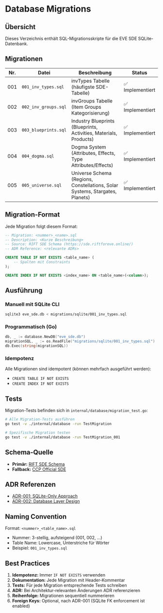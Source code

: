 # Database Migrations

## Übersicht

Dieses Verzeichnis enthält SQL-Migrationsskripte für die EVE SDE SQLite-Datenbank.

## Migrationen

| Nr. | Datei | Beschreibung | Status |
|-----|-------|--------------|--------|
| 001 | `001_inv_types.sql` | invTypes Tabelle (häufigste SDE-Tabelle) | ✅ Implementiert |
| 002 | `002_inv_groups.sql` | invGroups Tabelle (Item Groups Kategorisierung) | ✅ Implementiert |
| 003 | `003_blueprints.sql` | Industry Blueprints (Blueprints, Activities, Materials, Products) | ✅ Implementiert |
| 004 | `004_dogma.sql` | Dogma System (Attributes, Effects, Type Attributes/Effects) | ✅ Implementiert |
| 005 | `005_universe.sql` | Universe Schema (Regions, Constellations, Solar Systems, Stargates, Planets) | ✅ Implementiert |

## Migration-Format

Jede Migration folgt diesem Format:

```sql
-- Migration: <nummer>_<name>.sql
-- Description: <Kurze Beschreibung>
-- Source: RIFT SDE Schema (https://sde.riftforeve.online/)
-- ADR Reference: <relevante ADRs>

CREATE TABLE IF NOT EXISTS <table_name> (
    -- Spalten mit Constraints
);

CREATE INDEX IF NOT EXISTS <index_name> ON <table_name>(<column>);
```

## Ausführung

### Manuell mit SQLite CLI

```bash
sqlite3 eve_sde.db < migrations/sqlite/001_inv_types.sql
```

### Programmatisch (Go)

```go
db, _ := database.NewDB("eve_sde.db")
migrationSQL, _ := os.ReadFile("migrations/sqlite/001_inv_types.sql")
db.Exec(string(migrationSQL))
```

### Idempotenz

Alle Migrationen sind idempotent (können mehrfach ausgeführt werden):

- `CREATE TABLE IF NOT EXISTS`
- `CREATE INDEX IF NOT EXISTS`

## Tests

Migration-Tests befinden sich in `internal/database/migration_test.go`:

```bash
# Alle Migration-Tests ausführen
go test -v ./internal/database -run TestMigration

# Spezifische Migration testen
go test -v ./internal/database -run TestMigration_001
```

## Schema-Quelle

- **Primär:** [RIFT SDE Schema](https://sde.riftforeve.online/)
- **Fallback:** [CCP Official SDE](https://developers.eveonline.com/static-data)

## ADR Referenzen

- [ADR-001: SQLite-Only Approach](../../docs/adr/ADR-001-sqlite-only-approach.md)
- [ADR-002: Database Layer Design](../../docs/adr/ADR-002-database-layer-design.md)

## Naming Convention

Format: `<nummer>_<table_name>.sql`

- Nummer: 3-stellig, aufsteigend (001, 002, ...)
- Table Name: Lowercase, Unterstriche für Wörter
- Beispiel: `001_inv_types.sql`

## Best Practices

1. **Idempotenz:** Immer `IF NOT EXISTS` verwenden
2. **Dokumentation:** Jede Migration mit Header-Kommentar
3. **Tests:** Für jede Migration entsprechende Tests schreiben
4. **ADR:** Bei Architektur-relevanten Änderungen ADR referenzieren
5. **Reihenfolge:** Migrationen sequentiell nummerieren
6. **Foreign Keys:** Optional, nach ADR-001 (SQLite FK enforcement ist enabled)
